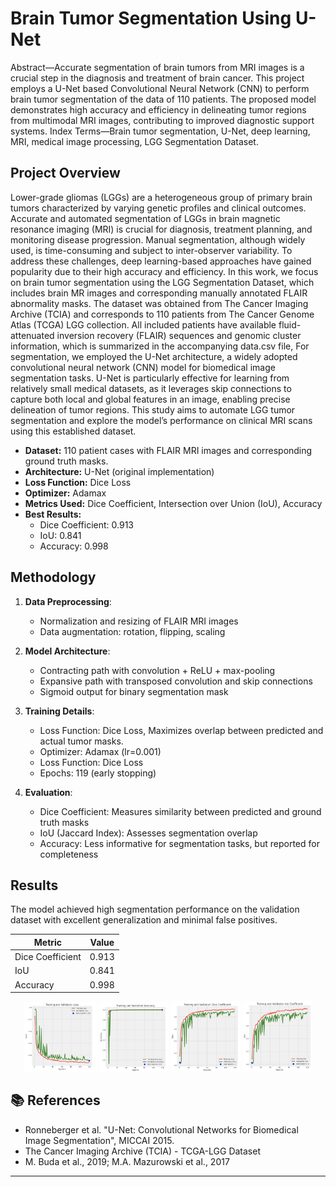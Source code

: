 # Brain Tumor Segmentation Using U-Net



Abstract—Accurate segmentation of brain tumors from MRI
images is a crucial step in the diagnosis and treatment of brain
cancer. This project employs a U-Net based Convolutional Neural
Network (CNN) to perform brain tumor segmentation of the data
of 110 patients. The proposed model demonstrates high accuracy
and efficiency in delineating tumor regions from multimodal MRI
images, contributing to improved diagnostic support systems.
Index Terms—Brain tumor segmentation, U-Net, deep learning, MRI, medical image processing, LGG Segmentation Dataset.


##  Project Overview

Lower-grade gliomas (LGGs) are a heterogeneous group of
primary brain tumors characterized by varying genetic profiles
and clinical outcomes. Accurate and automated segmentation
of LGGs in brain magnetic resonance imaging (MRI) is crucial
for diagnosis, treatment planning, and monitoring disease
progression. Manual segmentation, although widely used, is
time-consuming and subject to inter-observer variability. To
address these challenges, deep learning-based approaches have
gained popularity due to their high accuracy and efficiency. In
this work, we focus on brain tumor segmentation using the
LGG Segmentation Dataset, which includes brain MR images
and corresponding manually annotated FLAIR abnormality
masks. The dataset was obtained from The Cancer Imaging
Archive (TCIA) and corresponds to 110 patients from The
Cancer Genome Atlas (TCGA) LGG collection. All included
patients have available fluid-attenuated inversion recovery
(FLAIR) sequences and genomic cluster information, which is
summarized in the accompanying data.csv file, For segmentation, we employed the U-Net architecture, a widely adopted
convolutional neural network (CNN) model for biomedical
image segmentation tasks. U-Net is particularly effective for
learning from relatively small medical datasets, as it leverages
skip connections to capture both local and global features in
an image, enabling precise delineation of tumor regions. This
study aims to automate LGG tumor segmentation and explore
the model’s performance on clinical MRI scans using this
established dataset.

- **Dataset:** 110 patient cases with FLAIR MRI images and corresponding ground truth masks.
- **Architecture:** U-Net (original implementation)
- **Loss Function:** Dice Loss
- **Optimizer:** Adamax
- **Metrics Used:** Dice Coefficient, Intersection over Union (IoU), Accuracy
- **Best Results:**
  - Dice Coefficient: 0.913
  - IoU: 0.841
  - Accuracy: 0.998

## Methodology

1. **Data Preprocessing**:
   - Normalization and resizing of FLAIR MRI images
   - Data augmentation: rotation, flipping, scaling

2. **Model Architecture**:
   - Contracting path with convolution + ReLU + max-pooling
   - Expansive path with transposed convolution and skip connections
   - Sigmoid output for binary segmentation mask

3. **Training Details**:
   - Loss Function: Dice Loss, Maximizes overlap between predicted and actual tumor masks.
   - Optimizer: Adamax (lr=0.001)
   - Loss Function: Dice Loss
   - Epochs: 119 (early stopping)

4. **Evaluation**:
   - Dice Coefficient: Measures similarity between predicted and ground truth masks
   - IoU (Jaccard Index): Assesses segmentation overlap
   - Accuracy: Less informative for segmentation tasks, but reported for completeness

## Results

The model achieved high segmentation performance on the validation dataset with excellent generalization and minimal false positives.

| Metric           | Value  |
|------------------|--------|
| Dice Coefficient | 0.913  |
| IoU              | 0.841  |
| Accuracy         | 0.998  | 

<p align="center">
  <img src="Results/R1.png" width="23.28%" />
  <img src="Results/R2.png" width="22%" />
  <img src="Results/R3.png" width="22%" />
  <img src="Results/R4.png" width="22%" />
</p>


## 📚 References

- Ronneberger et al. "U-Net: Convolutional Networks for Biomedical Image Segmentation", MICCAI 2015.
- The Cancer Imaging Archive (TCIA) - TCGA-LGG Dataset
- M. Buda et al., 2019; M.A. Mazurowski et al., 2017




---

